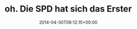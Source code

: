 ---
retweeted: false
source: <a href="http://www.myplume.com/" rel="nofollow">Plume for Android</a>
entities:
  user_mentions: []
  urls: []
  symbols: []
  media:
  - expanded_url: https://twitter.com/bascht/status/461387538130010112/photo/1
    indices:
    - '59'
    - '81'
    url: http://t.co/QCLwEiapon
    media_url: http://pbs.twimg.com/media/BmcthXTIMAA9DKW.jpg
    id_str: '461387538041942016'
    id: '461387538041942016'
    media_url_https: https://pbs.twimg.com/media/BmcthXTIMAA9DKW.jpg
    sizes:
      medium:
        w: '387'
        h: '516'
        resize: fit
      small:
        w: '387'
        h: '516'
        resize: fit
      thumb:
        w: '150'
        h: '150'
        resize: crop
      large:
        w: '387'
        h: '516'
        resize: fit
    type: photo
    display_url: pic.twitter.com/QCLwEiapon
  hashtags: []
display_text_range:
- '0'
- '81'
favorite_count: '0'
id_str: '461387538130010112'
truncated: false
retweet_count: '0'
id: '461387538130010112'
possibly_sensitive: false
created_at: Wed Apr 30 06:12:15 +0000 2014
favorited: false
full_text: oh. Die SPD hat sich das Erster-Mai Hemdchen übergeworfen.
lang: de
extended_entities:
  media:
  - expanded_url: https://twitter.com/bascht/status/461387538130010112/photo/1
    indices:
    - '59'
    - '81'
    url: http://t.co/QCLwEiapon
    media_url: http://pbs.twimg.com/media/BmcthXTIMAA9DKW.jpg
    id_str: '461387538041942016'
    id: '461387538041942016'
    media_url_https: https://pbs.twimg.com/media/BmcthXTIMAA9DKW.jpg
    sizes:
      medium:
        w: '387'
        h: '516'
        resize: fit
      small:
        w: '387'
        h: '516'
        resize: fit
      thumb:
        w: '150'
        h: '150'
        resize: crop
      large:
        w: '387'
        h: '516'
        resize: fit
    type: photo
    display_url: pic.twitter.com/QCLwEiapon
tags:
- pesos:twitter
date: '2014-04-30T06:12:15+00:00'
src: https://twitter.com/bascht/status/461387538130010112
original_url: https://twitter.com/bascht/status/461387538130010112
type: twitter_tweet
media_url: https://img.bascht.com/twitter/pbs.twimg.com/media/BmcthXTIMAA9DKW.jpg
text: oh. Die SPD hat sich das Erster-Mai Hemdchen übergeworfen.
title: oh. Die SPD hat sich das Erster

---